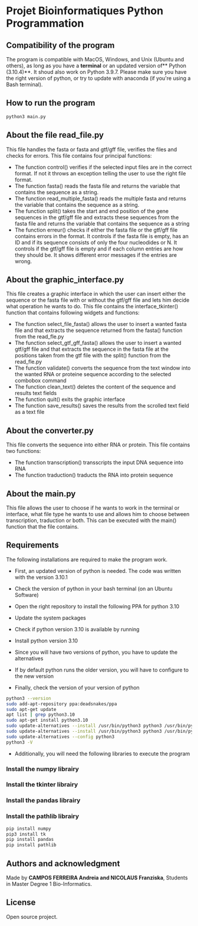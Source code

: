 # Projet Bioinformatiques Python Programmation

## Compatibility of the program
The program is compatible with MacOS, Windows, and Unix (Ubuntu and others), as long as you have a **terminal** or an updated version of** Python (3.10.4)**.
It shoud also work on Python 3.9.7.
Please make sure you have the right version of python, or try to update with anaconda (if you're using a Bash terminal).

## How to run the program
```bash
python3 main.py
```

## About the file read_file.py

This file handles the fasta or fasta and gtf/gff file, verifies the files and checks for errors.
This file contains four principal functions:
- The function control() verifies if the selected input files are in the correct format. If not it throws an exception telling the user to use the right file format.
- The function fasta() reads the fasta file and returns the variable that contains the sequence as a string.
- The function read_multiple_fasta() reads the multiple fasta and returns the variable that contains the sequence as a string.
- The function split() takes the start and end position of the gene sequences in the gtf/gff file and extracts these sequences from the fasta file and returns the variable that contains the sequence as a string
- The function erreur() checks if either the fasta file or the gtf/gff file contains errors in the format. It controls if the fasta file is empty, has an ID and if its sequence consists of only the four nucleodides or N. It controls if the gtf/gff file is empty and if each column entries are how they should be. It shows different error messages if the entries are wrong.

## About the graphic_interface.py

This file creates a graphic interface in which the user can insert either the sequence or the fasta file with or without the gtf/gff file and lets him decide what operation he wants to do.
This file contains the interface_tkinter() function that contains following widgets and functions:
- The function select_file_fasta() allows the user to insert a wanted fasta file and that extracts the sequence returned from the fasta() function from the read_fle.py   
- The function select_gtf_gff_fasta() allows the user to insert a wanted gtf/gff file and that extracts the sequence in the fasta file at the positions taken from the gtf file with the split() function from the read_fle.py
- The function validate() converts the sequence from the text window into the wanted RNA or proteine sequence according to the selected combobox command
- The function clean_text() deletes the content of the sequence and results text fields
- The function quit() exits the graphic interface
- The function save_results() saves the results from the scrolled text field as a text file


## About the converter.py

This file converts the sequence into either RNA or protein.
This file contains two functions:
- The function transcription() transscripts the input DNA sequence into RNA
- The function traduction() traducts the RNA into protein sequence


## About the main.py

This file allows the user to choose if he wants to work in the terminal or interface, what file type he wants to use and allows him to choose between transcription, traduction or both.
This can be executed with the main() function that the file contains.

## Requirements
The following installations are required to make the program work.
- First, an updated version of python is needed. The code was written with the version 3.10.1

- Check the version of python in your bash terminal (on an Ubuntu Software)
- Open the right repository to install the following PPA for python 3.10
- Update the system packages
- Check if python version 3.10 is available by running 
- Install python version 3.10
- Since you will have two versions of python, you have to update the alternatives
- If by default python runs the older version, you will have to configure to the new version
- Finally, check the version of your version of python

```bash
python3 --version
sudo add-apt-repository ppa:deadsnakes/ppa
sudo apt-get update
apt list | grep python3.10
sudo apt-get install python3.10
sudo update-alternatives --install /usr/bin/python3 python3 /usr/bin/python3.- 1
sudo update-alternatives --install /usr/bin/python3 python3 /usr/bin/python3.9 2
sudo update-alternatives --config python3
python3 -V
```

- Additionally, you will need the following libraries to execute the program

### Install the numpy librairy
### Install the tkinter librairy
### Install the pandas librairy
### Install the pathlib librairy

```bash
pip install numpy
pip3 install tk
pip install pandas
pip install pathlib
```

## Authors and acknowledgment
Made by **CAMPOS FERREIRA Andreia and NICOLAUS Franziska**, Students in Master Degree 1 Bio-Informatics.


## License
Open source project.
